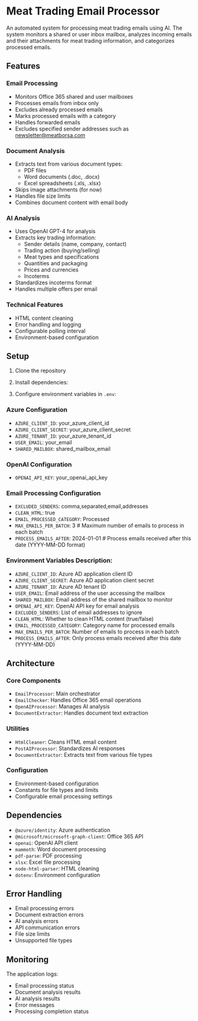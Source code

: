 # Meat Trading Email Processor

An automated system for processing meat trading emails using AI. The system monitors a shared or user inbox mailbox, analyzes incoming emails and their attachments for meat trading information, and categorizes processed emails.

## Features

### Email Processing
- Monitors Office 365 shared and user mailboxes
- Processes emails from inbox only
- Excludes already processed emails
- Marks processed emails with a category
- Handles forwarded emails
- Excludes specified sender addresses such as newsletter@meatborsa.com

### Document Analysis
- Extracts text from various document types:
  - PDF files
  - Word documents (.doc, .docx)
  - Excel spreadsheets (.xls, .xlsx)
- Skips image attachments (for now)
- Handles file size limits
- Combines document content with email body

### AI Analysis
- Uses OpenAI GPT-4 for analysis
- Extracts key trading information:
  - Sender details (name, company, contact)
  - Trading action (buying/selling)
  - Meat types and specifications
  - Quantities and packaging
  - Prices and currencies
  - Incoterms
- Standardizes incoterms format
- Handles multiple offers per email

### Technical Features
- HTML content cleaning
- Error handling and logging
- Configurable polling interval
- Environment-based configuration
## Setup

1. Clone the repository
2. Install dependencies:

3. Configure environment variables in `.env`:

### Azure Configuration
- `AZURE_CLIENT_ID`: your_azure_client_id
- `AZURE_CLIENT_SECRET`: your_azure_client_secret 
- `AZURE_TENANT_ID`: your_azure_tenant_id
- `USER_EMAIL`: your_email
- `SHARED_MAILBOX`: shared_mailbox_email

### OpenAI Configuration
- `OPENAI_API_KEY`: your_openai_api_key

### Email Processing Configuration
- `EXCLUDED_SENDERS`: comma,separated,email,addresses
- `CLEAN_HTML`: true
- `EMAIL_PROCESSED_CATEGORY`: Processed
- `MAX_EMAILS_PER_BATCH`: 3  # Maximum number of emails to process in each batch
- `PROCESS_EMAILS_AFTER`: 2024-01-01  # Process emails received after this date (YYYY-MM-DD format)

### Environment Variables Description:
- `AZURE_CLIENT_ID`: Azure AD application client ID
- `AZURE_CLIENT_SECRET`: Azure AD application client secret
- `AZURE_TENANT_ID`: Azure AD tenant ID
- `USER_EMAIL`: Email address of the user accessing the mailbox
- `SHARED_MAILBOX`: Email address of the shared mailbox to monitor
- `OPENAI_API_KEY`: OpenAI API key for email analysis
- `EXCLUDED_SENDERS`: List of email addresses to ignore
- `CLEAN_HTML`: Whether to clean HTML content (true/false)
- `EMAIL_PROCESSED_CATEGORY`: Category name for processed emails
- `MAX_EMAILS_PER_BATCH`: Number of emails to process in each batch
- `PROCESS_EMAILS_AFTER`: Only process emails received after this date (YYYY-MM-DD)

## Architecture

### Core Components
- `EmailProcessor`: Main orchestrator
- `EmailChecker`: Handles Office 365 email operations
- `OpenAIProcessor`: Manages AI analysis
- `DocumentExtractor`: Handles document text extraction

### Utilities
- `HtmlCleaner`: Cleans HTML email content
- `PostAIProcessor`: Standardizes AI responses
- `DocumentExtractor`: Extracts text from various file types

### Configuration
- Environment-based configuration
- Constants for file types and limits
- Configurable email processing settings

## Dependencies

- `@azure/identity`: Azure authentication
- `@microsoft/microsoft-graph-client`: Office 365 API
- `openai`: OpenAI API client
- `mammoth`: Word document processing
- `pdf-parse`: PDF processing
- `xlsx`: Excel file processing
- `node-html-parser`: HTML cleaning
- `dotenv`: Environment configuration

## Error Handling

- Email processing errors
- Document extraction errors
- AI analysis errors
- API communication errors
- File size limits
- Unsupported file types

## Monitoring

The application logs:
- Email processing status
- Document analysis results
- AI analysis results
- Error messages
- Processing completion status

